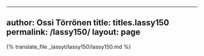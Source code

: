 
---
author: Ossi Törrönen
title: titles.lassy150
permalink: /lassy150/
layout: page
---
{% translate_file _lassyt/lassy150/lassy150.md %}